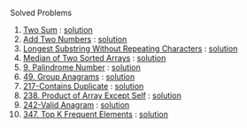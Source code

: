 Solved Problems
1. [Two Sum](https://leetcode.com/problems/two-sum/) : [solution](https://github.com/yuuIind/Python-exercises/blob/main/LeetCode/twoSum.py)
2. [Add Two Numbers](https://leetcode.com/problems/add-two-numbers/) : [solution](https://github.com/yuuIind/Python-exercises/blob/main/LeetCode/addTwoNumbers.py)
3. [Longest Substring Without Repeating Characters](https://leetcode.com/problems/longest-substring-without-repeating-characters/) : [solution](https://github.com/yuuIind/Python-exercises/blob/main/LeetCode/lengthOfLongestSubstring.py)
4. [Median of Two Sorted Arrays](https://leetcode.com/problems/median-of-two-sorted-arrays/) : [solution](https://github.com/yuuIind/Python-exercises/blob/main/LeetCode/findMedianSortedArrays.py)
5. [9. Palindrome Number](https://leetcode.com/problems/palindrome-number/) : [solution](https://github.com/yuuIind/Python-exercises/blob/main/LeetCode/isPalindrome.py)
6. [49. Group Anagrams](https://leetcode.com/problems/group-anagrams/) : [solution](https://github.com/yuuIind/Python-exercises/blob/main/LeetCode/groupAnagrams.py)
7. [217-Contains Duplicate](https://leetcode.com/problems/contains-duplicate/) : [solution](https://github.com/yuuIind/Python-exercises/blob/main/LeetCode/containsDuplicate.py)
8. [238. Product of Array Except Self](https://leetcode.com/problems/product-of-array-except-self/) : [solution](https://github.com/yuuIind/Python-exercises/blob/main/LeetCode/productExceptSelf.py)
9. [242-Valid Anagram](https://leetcode.com/problems/valid-anagram/) : [solution](https://github.com/yuuIind/Python-exercises/blob/main/LeetCode/validAnagram.py)
10. [347. Top K Frequent Elements](https://leetcode.com/problems/top-k-frequent-elements/) : [solution](https://github.com/yuuIind/Python-exercises/blob/main/LeetCode/topKFrequent.py)
